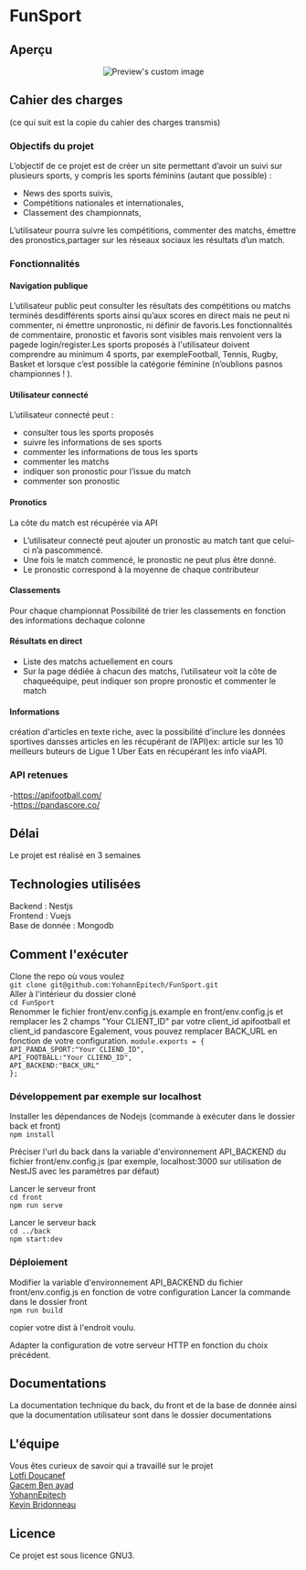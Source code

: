 # FunSport

## Aperçu
<p align="center">
  <img src="documentations/preview.gif" alt="Preview's custom image"/>
</p>

## Cahier des charges
(ce qui suit est la copie du cahier des charges transmis)

### Objectifs du projet

L’objectif de ce projet est de créer un site permettant d’avoir un suivi sur plusieurs sports, y compris les sports féminins (autant que possible) :
- News des sports suivis,
- Compétitions nationales et internationales,
- Classement des championnats,

L’utilisateur pourra suivre les compétitions, commenter des matchs, émettre des pronostics,partager sur les réseaux sociaux les résultats d’un match.

### Fonctionnalités
#### Navigation publique
L’utilisateur public peut consulter les résultats des compétitions ou matchs terminés desdifférents sports ainsi qu’aux scores en direct mais ne peut ni commenter, ni émettre unpronostic, ni définir de favoris.Les fonctionnalités de commentaire, pronostic et favoris sont visibles mais renvoient vers la pagede login/register.Les sports proposés à l'utilisateur doivent comprendre au minimum 4 sports, par exempleFootball, Tennis, Rugby, Basket et lorsque c’est possible la catégorie féminine (n’oublions pasnos championnes ! ).

#### Utilisateur connecté
L’utilisateur connecté peut :
- consulter tous les sports proposés
- suivre les informations de ses sports
- commenter les informations de tous les sports
- commenter les matchs
- indiquer son pronostic pour l’issue du match
- commenter son pronostic

#### Pronotics
La côte du match est récupérée via API
- L’utilisateur connecté peut ajouter un pronostic au match tant que celui-ci n’a pascommencé.
- Une fois le match commencé, le pronostic ne peut plus être donné.
- Le pronostic correspond à la moyenne de chaque contributeur

#### Classements
Pour chaque championnat Possibilité de trier les classements en fonction des informations dechaque colonne

#### Résultats en direct
- Liste des matchs actuellement en cours
- Sur la page dédiée à chacun des matchs, l’utilisateur voit la côte de chaqueéquipe, peut indiquer son propre pronostic et commenter le match

#### Informations
création d'articles en texte riche, avec la possibilité d’inclure les données sportives dansses articles en les récupérant de l’API)ex: article sur les 10 meilleurs buteurs de Ligue 1 Uber Eats en récupérant les info viaAPI.

### API retenues
 
-https://apifootball.com/   
-https://pandascore.co/ 

## Délai

Le projet est réalisé en 3 semaines

## Technologies utilisées
Backend : Nestjs  
Frontend : Vuejs  
Base de donnée : Mongodb

## Comment l'exécuter

Clone the repo où vous voulez  
`git clone git@github.com:YohannEpitech/FunSport.git`  
Aller à l'intérieur du dossier cloné  
`cd FunSport`  
Renommer le fichier front/env.config.js.example en front/env.config.js et remplacer les 2 champs "Your CLIENT_ID" par votre client_id apifootball et client_id pandascore 
Egalement, vous pouvez remplacer BACK_URL en fonction de votre configuration. 
`module.exports = {`  
    `API_PANDA_SPORT:"Your CLIEND_ID", `   
    `API_FOOTBALL:"Your CLIEND_ID", `   
    `API_BACKEND:"BACK_URL"  `  
`};`

### Développement par exemple sur localhost
Installer les dépendances de Nodejs (commande à exécuter dans le dossier back et front)  
`npm install`  

Préciser l'url du back dans la variable d'environnement API_BACKEND du fichier front/env.config.js (par exemple, localhost:3000 sur utilisation de NestJS avec les paramètres par défaut)

Lancer le serveur front   
`cd front`  
`npm run serve`  

Lancer le serveur back  
`cd ../back`  
`npm start:dev`  

### Déploiement
Modifier la variable d'environnement API_BACKEND du fichier front/env.config.js en fonction de votre configuration
Lancer la commande dans le dossier front  
`npm run build`

copier votre dist à l'endroit voulu.  

Adapter la configuration de votre serveur HTTP en fonction du choix précédent.

## Documentations

La documentation technique du back, du front et de la base de donnée ainsi que la documentation utilisateur sont dans le dossier documentations

## L'équipe

Vous êtes curieux de savoir qui a travaillé sur le projet  
[Lotfi Doucanef](https://github.com/Lotfi-D)  
[Gacem Ben ayad](https://github.com/2gacem7)  
[YohannEpitech](https://github.com/YohannEpitech)   
[Kevin Bridonneau](https://github.com/Kevin-Bridonneau)  

## Licence

Ce projet est sous licence GNU3.
